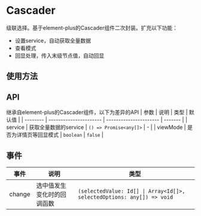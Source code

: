 # Cascader
级联选择。基于element-plus的Cascader组件二次封装。扩充以下功能：

- 设置service，自动获取全量数据
- 查看模式
- 回显处理，传入末级节点值，自动回显

<script setup>
  import Demo1 from '@/components/Cascader/demos/demo1.vue'
  import Demo1Code from '@/components/Cascader/demos/demo1.vue?raw'
</script>
<demo :comp="Demo1" :code="Demo1Code" title="基础用法" />

## 使用方法

## API
继承自element-plus的Cascader组件，以下为差异的API
| 参数     | 说明                   | 类型                   | 默认值  |
| -------- | ---------------------- | ---------------------- | ------- |
| service  | 获取全量数据的service  | `() => Promise<any[]>` | -       |
| viewMode | 是否为详情页等回显模式 | `boolean`              | `false` |

## 事件

| 事件   | 说明                       | 类型                                                                   |
| ------ | -------------------------- | ---------------------------------------------------------------------- |
| change | 选中值发生变化时的回调函数 | `(selectedValue: Id[] \| Array<Id[]>, selectedOptions: any[]) => void` |
